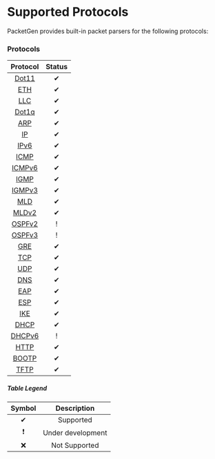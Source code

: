 # Supported Protocols

PacketGen provides built-in packet parsers for the following protocols:

### Protocols
| Protocol 	|       Status      	|
|:--------:	|:-----------------:	|
| [Dot11](http://www.rubydoc.info/gems/packetgen/PacketGen/Header/Dot11)    |     ✔     	|
| [ETH](http://www.rubydoc.info/gems/packetgen/PacketGen/Header/Eth)   	    |     ✔     	|
| [LLC](http://www.rubydoc.info/gems/packetgen/PacketGen/Header/LLC)   	    |     ✔     	|
| [Dot1q](http://www.rubydoc.info/gems/packetgen/PacketGen/Header/Dot1q)    |     ✔     	|
| [ARP](http://www.rubydoc.info/gems/packetgen/PacketGen/Header/ARP)   	    |     ✔     	|
| [IP](http://www.rubydoc.info/gems/packetgen/PacketGen/Header/IP)    	    |     ✔     	|
| [IPv6](http://www.rubydoc.info/gems/packetgen/PacketGen/Header/IPv6)      |     ✔     	|
| [ICMP](http://www.rubydoc.info/gems/packetgen/PacketGen/Header/ICMP)   	  |     ✔     	|
| [ICMPv6](http://www.rubydoc.info/gems/packetgen/PacketGen/Header/ICMPv6)  |     ✔     	|
| [IGMP](http://www.rubydoc.info/gems/packetgen/PacketGen/Header/IGMP)   	  |     ✔     	|
| [IGMPv3](http://www.rubydoc.info/gems/packetgen/PacketGen/Header/IGMPv3)  |     ✔     	|
| [MLD](http://www.rubydoc.info/gems/packetgen/PacketGen/Header/MLD)    	  |     ✔     	|
| [MLDv2](http://www.rubydoc.info/gems/packetgen/PacketGen/Header/MLDv2) 	  |     ✔     	|
| [OSPFv2](http://www.rubydoc.info/gems/packetgen/PacketGen/Header/OSPFv2)  |     !     	|
| [OSPFv3](http://www.rubydoc.info/gems/packetgen/PacketGen/Header/OSPFv3)  |     !     	|
| [GRE](http://www.rubydoc.info/gems/packetgen/PacketGen/Header/GRE)   	    |     ✔     	|
| [TCP](http://www.rubydoc.info/gems/packetgen/PacketGen/Header/TCP)   	    |     ✔     	|
| [UDP](http://www.rubydoc.info/gems/packetgen/PacketGen/Header/UDP)   	    |     ✔     	|
| [DNS](http://www.rubydoc.info/gems/packetgen/PacketGen/Header/DNS)   	    |     ✔     	|
| [EAP](http://www.rubydoc.info/gems/packetgen/PacketGen/Header/EAP)   	    |     ✔      	|
| [ESP](http://www.rubydoc.info/gems/packetgen/PacketGen/Header/ESP)   	    |     ✔     	|
| [IKE](http://www.rubydoc.info/gems/packetgen/PacketGen/Header/IKE)   	    |     ✔     	|
| [DHCP](http://www.rubydoc.info/gems/packetgen/PacketGen/Header/DHCP)      |     ✔     	|
| [DHCPv6](http://www.rubydoc.info/gems/packetgen/PacketGen/Header/DHCPv6)  |     !     	|
| [HTTP](http://www.rubydoc.info/gems/packetgen/PacketGen/Header/HTTP)      |     ✔     	|
| [BOOTP](http://www.rubydoc.info/gems/packetgen/PacketGen/Header/BOOTP)    |     ✔     	|
| [TFTP](http://www.rubydoc.info/gems/packetgen/PacketGen/Header/TFTP)      |     ✔       |

##### Table Legend
| Symbol 	|    Description  	|
|:-------:|:-----------------:|
|    ✔   	|     Supported     |
|    ❗    | Under development |
|    ❌   	|   Not Supported   |
